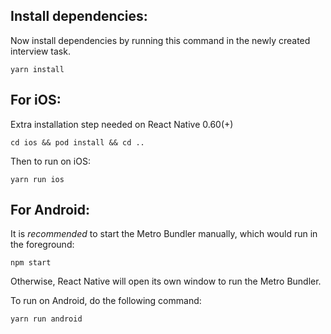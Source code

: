 ## Install dependencies:

Now install dependencies by running this command in the newly created interview task.

```
yarn install
```

## For iOS:

Extra installation step needed on React Native 0.60(+)

```
cd ios && pod install && cd ..
```

Then to run on iOS:

```
yarn run ios
```

## For Android:

It is *recommended* to start the Metro Bundler manually, which would run in the foreground:

```
npm start
```

Otherwise, React Native will open its own window to run the Metro Bundler.

To run on Android, do the following command:

```
yarn run android
```
